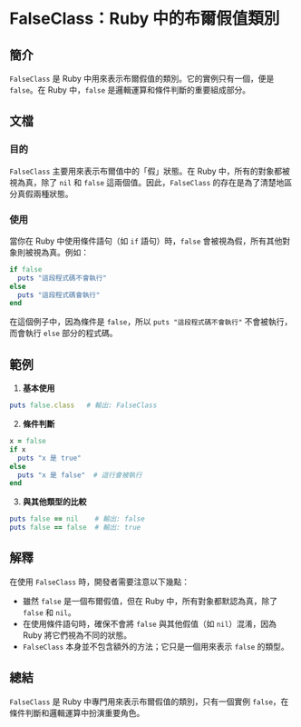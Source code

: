 <!--
Meta Description: # FalseClass：Ruby 中的布爾假值類別 ## 簡介 `FalseClass` 是 Ruby 中用來表示布爾假值的類別。它的實例只有一個，便是 `false`。在 Ruby 中，`false` 是邏輯運算和條件判斷的重要組成部分。 ## 文檔 ### 目的 `FalseClass` 主要...
Meta Keywords: false, ruby, falseclass, puts, nil
-->

# FalseClass：Ruby 中的布爾假值類別

## 簡介
`FalseClass` 是 Ruby 中用來表示布爾假值的類別。它的實例只有一個，便是 `false`。在 Ruby 中，`false` 是邏輯運算和條件判斷的重要組成部分。

## 文檔
### 目的
`FalseClass` 主要用來表示布爾值中的「假」狀態。在 Ruby 中，所有的對象都被視為真，除了 `nil` 和 `false` 這兩個值。因此，`FalseClass` 的存在是為了清楚地區分真假兩種狀態。

### 使用
當你在 Ruby 中使用條件語句（如 `if` 語句）時，`false` 會被視為假，所有其他對象則被視為真。例如：

```ruby
if false
  puts "這段程式碼不會執行"
else
  puts "這段程式碼會執行"
end
```

在這個例子中，因為條件是 `false`，所以 `puts "這段程式碼不會執行"` 不會被執行，而會執行 `else` 部分的程式碼。

## 範例
1. **基本使用**

```ruby
puts false.class   # 輸出: FalseClass
```

2. **條件判斷**

```ruby
x = false
if x
  puts "x 是 true"
else
  puts "x 是 false"  # 這行會被執行
end
```

3. **與其他類型的比較**

```ruby
puts false == nil    # 輸出: false
puts false == false  # 輸出: true
```

## 解釋
在使用 `FalseClass` 時，開發者需要注意以下幾點：
- 雖然 `false` 是一個布爾假值，但在 Ruby 中，所有對象都默認為真，除了 `false` 和 `nil`。
- 在使用條件語句時，確保不會將 `false` 與其他假值（如 `nil`）混淆，因為 Ruby 將它們視為不同的狀態。
- `FalseClass` 本身並不包含額外的方法；它只是一個用來表示 `false` 的類型。

## 總結
`FalseClass` 是 Ruby 中專門用來表示布爾假值的類別，只有一個實例 `false`，在條件判斷和邏輯運算中扮演重要角色。